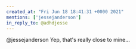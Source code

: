 ```yaml
---
created_at: "Fri Jun 18 18:41:31 +0000 2021"
mentions: ['jessejanderson']
in_reply_to: @adhdjesse
---
```


@jessejanderson Yep, that's really close to mine...